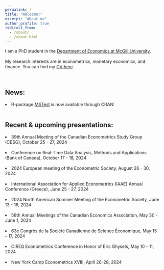 ```yaml
---
permalink: /
title: "Welcome!"
excerpt: "About me"
author_profile: true
redirect_from: 
  - /about/
  - /about.html
---
```

I am a PhD student in the [Department of Economics at McGill University](https://www.mcgill.ca/economics/). 
<br />
<br />
My research interests are in econometrics, monetary economics, and finance. You can find my [CV here](https://roga11.github.io/gabrielrodriguez.github.io/files/GRodriguezRondon_CV_20240529.pdf). 
<br />
<br />
<br />
## News:
<li>R-package <a href="https://cran.r-project.org/web/packages/MSTest/MSTest.pdf">MSTest</a> is now available through CRAN! </li>
<br />

## Recent & upcoming presentations:
<li>39th Annual Meeting of the Canadian Econometrics Study Group (CESG), October 25 - 27, 2024</li>
<br />
<li>Conference on Real-Time Data Analysis, Methods and Applications (Bank of Canada), October 17 - 18, 2024</li>
<br />
<li>2024 European meeting of the Econometric Society, August 26 - 30, 2024</li>
<br />
<li>International Association for Applied Econometrics (IAAE) Annual Conference (Greece), June 25 - 27, 2024</li>
<br />
<li>2024 North American Summer Meeting of the Econometric Society, June 13 - 16, 2024</li>
<br />
<li>58th Annual Meetings of the Canadian Economics Association, May 30 - June 1, 2024</li>
<br />
<li>63e Congrès de la Société Canadienne de Science Économique, May 15 - 17, 2024</li>
<br />
<li>CIREQ Econometrics Conference in Honor of Eric Ghysels, May 10 - 11, 2024</li>
<br />
<li>New York Camp Econometrics XVIII, April 26-28, 2024</li>
<br />
